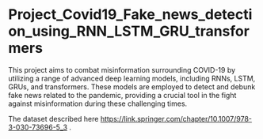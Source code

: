 # Project_Covid19_Fake_news_detection_using_RNN_LSTM_GRU_transformers

This project aims to combat misinformation surrounding COVID-19 by utilizing a range of advanced deep learning models, including RNNs, LSTM, GRUs, and transformers. These models are employed to detect and debunk fake news related to the pandemic, providing a crucial tool in the fight against misinformation during these challenging times.

The dataset described here https://link.springer.com/chapter/10.1007/978-3-030-73696-5_3 .
